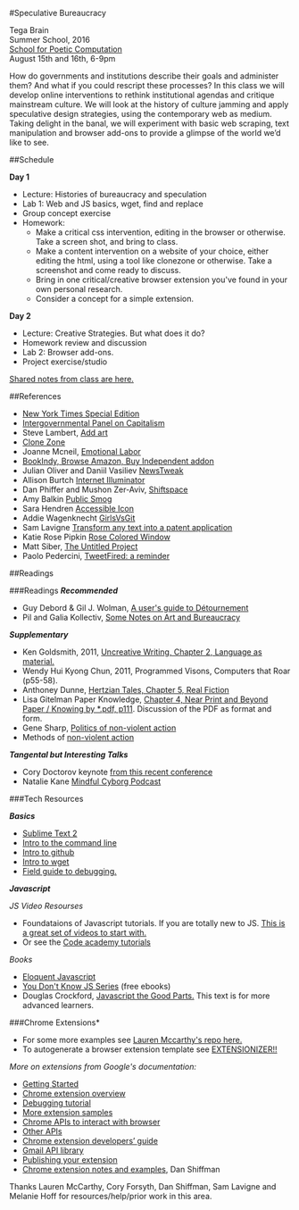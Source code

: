 #Speculative Bureaucracy

Tega Brain  
Summer School, 2016  
[School for Poetic Computation](http://sfpc.io)  
August 15th and 16th, 6-9pm

How do governments and institutions describe their goals and administer them? And what if you could rescript these processes? In this class we will develop online interventions to rethink institutional agendas and critique mainstream culture. We will look at the history of culture jamming and apply speculative design strategies, using the contemporary web as medium. Taking delight in the banal, we will experiment with basic web scraping, text manipulation and browser add-ons to provide a glimpse of the world we’d like to see.

##Schedule


**Day 1**  

* Lecture: Histories of bureaucracy and speculation
* Lab 1: Web and JS basics, wget, find and replace
* Group concept exercise
* Homework:	
	* Make a critical css intervention, editing in the browser or otherwise. Take a screen shot, and bring to class.
	* Make a content intervention on a website of your choice, either editing the html, using a tool like clonezone or otherwise. Take a screenshot and come ready to discuss.
	* Bring in one critical/creative browser extension you've found in your own personal research. 
	* Consider a concept for a simple extension.


**Day 2**

* Lecture: Creative Strategies. But what does it do?
* Homework review and discussion
* Lab 2: Browser add-ons.
* Project exercise/studio

[Shared notes from class are here.](https://sfpccodesubversions.hackpad.com/Speculative-Bureaucracy-Notes-Mj12X6h7onf)

##References
* [New York Times Special Edition](http://nytimes-se.com/)
* [Intergovernmental Panel on Capitalism](http://intergovernmentalpaneloncapitalism.org/)
* Steve Lambert, [Add art](http://visitsteve.com/made/add-art-art-replaces-ads/)
* [Clone Zone](http://clonezone.link/)
* Joanne Mcneil, [Emotional Labor](http://www.joannemcneil.com/gallery/emotional-labor/)
* [BookIndy, Browse Amazon, Buy Independent addon](https://chrome.google.com/webstore/detail/bookindy-%E2%80%93-browse-amazon/pkojccpfacognnfgbafojnnlkeifcmhe?hl=en)
* Julian Oliver and Daniil Vasiliev [NewsTweak](https://julianoliver.com/output/newstweek)
* Allison Burtch [Internet Illuminator](http://www.allisonburtch.net/illuminator/)
* Dan Phiffer and Mushon Zer-Aviv, [Shiftspace](http://turbulence.org/project/the-shiftspace-commissions-program-2/)
* Amy Balkin [Public Smog](http://www.publicsmog.org/)
* Sara Hendren [Accessible Icon](http://accessibleicon.org/)
* Addie Wagenknecht
 [GirlsVsGit](https://github.com/wheresaddie/girlsvsgit)
* Sam Lavigne [Transform any text into a patent application](http://lav.io/2014/05/transform-any-text-into-a-patent-application/)
* Katie Rose Pipkin [Rose Colored Window](https://chrome.google.com/webstore/detail/rose-colored-window/djlhhopgmokkhnljjlkclknddoododoc)
* Matt Siber, [The Untitled Project](http://siberart.com/projects/untitled-project/north-america/)
* Paolo Pedercini, [TweetFired: a reminder](https://chrome.google.com/webstore/detail/tweetfired-a-reminder/epibnkppgfcofjibkkanefdpleabdmoa)
 

##Readings

###Readings
***Recommended***

* Guy Debord & Gil J. Wolman, [A user's guide to Détournement](http://www.cddc.vt.edu/sionline/presitu/usersguide.html)
* Pil and Galia Kollectiv, [Some Notes on Art and Bureaucracy](http://www.kollectiv.co.uk/Bureaucracy.html)


***Supplementary***

* Ken Goldsmith, 2011, [Uncreative Writing, Chapter 2, Language as material.](https://monoskop.org/media/text/goldsmith_2011_uncreative_writing/)
* Wendy Hui Kyong Chun, 2011, Programmed Visons, Computers that Roar (p55-58).
* Anthoney Dunne, [Hertzian Tales, Chapter 5, Real Fiction](https://www.google.com/url?sa=t&rct=j&q=&esrc=s&source=web&cd=1&ved=0ahUKEwi5osvi_6XOAhXIGj4KHSR2BxMQFggcMAA&url=http%3A%2F%2Fbscw.wineme.fb5.uni-siegen.de%2Fpub%2Fbscw.cgi%2Fd807744%2F__Hertzian_Tales__Electronic_Products__Aesthetic_Experience__and_Critical_Design.pdf&usg=AFQjCNE2DwbM873vh22tPfgTUDLHNOj_lQ&sig2=fjvShJ9VxjVcZpOmKJRslg)
* Lisa Gitelman Paper Knowledge, [Chapter 4, Near Print and Beyond Paper / Knowing by *.pdf, p111](https://www.dropbox.com/s/b4rcd6v9xheyj7a/lisa-gitelman-paper-knowledge-toward-a-media-history-of-documents.pdf?dl=0). Discussion of the PDF as format and form. 
* Gene Sharp, [Politics of non-violent action](https://en.wikipedia.org/wiki/The_Politics_of_Nonviolent_Action)
* Methods of [non-violent action](http://www.mapm.org/documents/198_nonviolent_methods_2007.pdf)

***Tangental but Interesting Talks***

* Cory Doctorov keynote [from this recent conference](https://www.media.mit.edu/video/view/forbiddenresearch-2016-07-21-1)
* Natalie Kane [Mindful Cyborg Podcast](http://www.mindfulcyborgs.com/shows/2016/6/22/episode-76-the-magic-of-means-well-technology-with-natalie-kane)

###Tech Resources

***Basics***

* [Sublime Text 2](http://www.sublimetext.com/2)
* [Intro to the command line](http://cli.learncodethehardway.org/book/)
* [Intro to github](https://github.com/tegacodes/speculative-bureaucracy/blob/master/extensionTutorial.md)
* [Intro to wget](http://www.thegeekstuff.com/2009/09/the-ultimate-wget-download-guide-with-15-awesome-examples)
* <a href="http://p5js.org/tutorials/debugging/">Field guide to debugging. </a>


***Javascript***

*JS Video Resourses*

* Foundataions of Javascript tutorials. If you are totally new to JS. [This is a great set of videos to start with.](https://www.youtube.com/playlist?list=PLRqwX-V7Uu6Zy51Q-x9tMWIv9cueOFTFA)
* Or see the [Code academy tutorials](https://www.codecademy.com/learn/javascript)

*Books*

* [Eloquent Javascript](http://eloquentjavascript.net)
* [You Don't Know JS Series](https://github.com/getify/You-Dont-Know-JS) (free ebooks)
* Douglas Crockford, [Javascript the Good Parts.](http://bdcampbell.net/javascript/book/javascript_the_good_parts.pdf) This text is for more advanced learners.


###Chrome Extensions*

* For some more examples see [Lauren Mccarthy's repo here.](https://github.com/lmccart/SocialHacking/tree/master/ChromeExtensionExamples)
* To autogenerate a browser extension template see [EXTENSIONIZER!!](http://extensionizr.com/!#{"modules":["hidden-mode","with-bg","with-persistent-bg","no-options","no-override"],"boolean_perms":[],"match_ptrns":[]})

*More on extensions from Google's documentation:*

* [Getting Started](http://developer.chrome.com/extensions/getstarted.html)
* [Chrome extension overview](http://developer.chrome.com/extensions/overview.html)
* [Debugging tutorial](http://developer.chrome.com/extensions/tut_debugging.html)
* [More extension samples](http://developer.chrome.com/extensions/samples.html)
* [Chrome APIs to interact with browser](http://developer.chrome.com/extensions/api_index.html)
* [Other APIs](http://developer.chrome.com/extensions/api_other.html)
* [Chrome extension developers’ guide](http://developer.chrome.com/extensions/devguide.html)
* [Gmail API library](https://github.com/KartikTalwar/gmail.js)
* [Publishing your extension](https://developers.google.com/chrome/web-store/docs/publish)
* [Chrome extension notes and examples](http://shiffman.github.io/A2Z-F15/week10/notes.html), Dan Shiffman

Thanks Lauren McCarthy, Cory Forsyth, Dan Shiffman, Sam Lavigne and Melanie Hoff for resources/help/prior work in this area.

